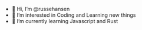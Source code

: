 - 👋 Hi, I’m @russehansen
- 👀 I’m interested in Coding and Learning new things
- 🌱 I’m currently learning Javascript and Rust

<!---
russehansen/russehansen is a ✨ special ✨ repository because its `README.md` (this file) appears on your GitHub profile.
You can click the Preview link to take a look at your changes.
--->
